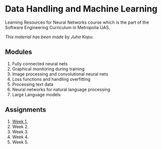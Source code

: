 # Data Handling and Machine Learning

Learning Resources for Neural Networks course
which is the part of the Software Engineering Curriculum in Metropolia UAS.

_This material has been made by Juha Kopu._

## Modules

1. Fully connected neural nets
2. Graphical monitoring during training
3. Image processing and convolutional neural nets
4. Loss functions and handling overfitting
5. Processing text data
6. Neural networks for natural language processing
7. Large Language models


## Assignments

1. [Week 1.](Assignments/Assignment_week1.md) 
2. Week 2. 
3. Week 3.  
4. Week 4. 
5. Week 5.  
